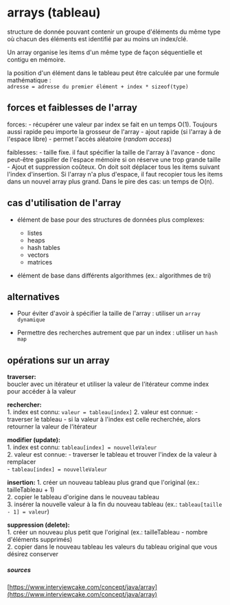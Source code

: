 # arrays (tableau)

structure de donnée pouvant contenir un groupe d'éléments du même type où chacun des éléments est identifié par au moins un index/clé.

Un array organise les items d'un même type de façon séquentielle et contigu en mémoire. 

la position d'un élément dans le tableau peut être calculée par une formule mathématique :  
``adresse = adresse du premier élément + index * sizeof(type)``

## forces et faiblesses de l'array
forces:
    - récupérer une valeur par index se fait en un temps O(1). Toujours aussi rapide peu importe la grosseur de l'array
    - ajout rapide (si l'array à de l'espace libre)
    - permet l'accès aléatoire (_random access_)

faiblesses:
    - taille fixe. il faut spécifier la taille de l'array à l'avance
      - donc peut-être gaspiller de l'espace mémoire si on réserve une trop grande taille
    - Ajout et suppression coûteux. On doit soit déplacer tous les items suivant l'index d'insertion. Si l'array n'a plus d'espace, il faut recopier tous les items dans un nouvel array plus grand. Dans le pire des cas: un temps de O(n).

## cas d'utilisation de l'array
- élément de base pour des structures de données plus complexes:  
    - listes
    - heaps
    - hash tables
    - vectors
    - matrices

- élément de base dans différents algorithmes (ex.: algorithmes de tri)

## alternatives
- Pour éviter d'avoir à spécifier la taille de l'array : utiliser un ``array dynamique``  

- Permettre des recherches autrement que par un index : utiliser un ``hash map``

## opérations sur un array

__traverser:__  
boucler avec un itérateur et utiliser la valeur de l'itérateur comme index pour accéder à la valeur

__rechercher:__  
    1. index est connu: ``valeur = tableau[index]``
    2. valeur est connue:
        - traverser le tableau
        - si la valeur à l'index est celle recherchée, alors retourner la valeur de l'itérateur

__modifier (update):__  
    1. index est connu: ``tableau[index] = nouvelleValeur``  
    2. valeur est connue: 
        - traverser le tableau et trouver l'index de la valeur à remplacer  
        - ``tableau[index] = nouvelleValeur``

__insertion:__
    1. créer un nouveau tableau plus grand que l'original (ex.: tailleTableau + 1)  
    2. copier le tableau d'origine dans le nouveau tableau  
    3. insérer la nouvelle valeur à la fin du nouveau tableau (ex.: ``tableau[taille - 1] = valeur``)  

__suppression (delete):__  
    1. créer un nouveau plus petit que l'original (ex.: tailleTableau - nombre d'éléments supprimés)  
    2. copier dans le nouveau tableau les valeurs du tableau original que vous désirez conserver  

##### sources

[https://www.interviewcake.com/concept/java/array](https://www.interviewcake.com/concept/java/array)